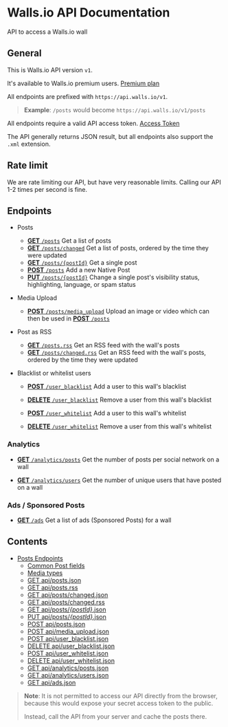 Walls.io API Documentation
==========================

API to access a Walls.io wall

## General

This is Walls.io API version `v1`.

It's available to Walls.io premium users. [Premium plan](https://walls.io/features-and-pricing)

All endpoints are prefixed with `https://api.walls.io/v1`.
> **Example**: `/posts` would become `https://api.walls.io/v1/posts`

All endpoints require a valid API access token. [Access Token](Access_Token.md)

The API generally returns JSON result, but all endpoints also support the `.xml` extension.


## Rate limit

We are rate limiting our API, but have very reasonable limits.
Calling our API 1-2 times per second is fine.

## Endpoints
- Posts
  * [__GET__ `/posts`] Get a list of posts
  * [__GET__ `/posts/changed`] Get a list of posts, ordered by the time they were updated
  * [__GET__ `/posts/{postId}`] Get a single post
  * [__POST__ `/posts`] Add a new Native Post
  * [__PUT__ `/posts/{postId}`] Change a single post's visibility status, highlighting, language, or spam status

- Media Upload
  * [__POST__ `/posts/media_upload`] Upload an image or video which can then be used in [__POST__ `/posts`]

- Post as RSS
  * [__GET__ `/posts.rss`] Get an RSS feed with the wall's posts
  * [__GET__ `/posts/changed.rss`] Get an RSS feed with the wall's posts, ordered by the time they were updated

- Blacklist or whitelist users
  * [__POST__ `/user_blacklist`](endpoints/POST_user_blacklist.md)
    Add a user to this wall's blacklist

  * [__DELETE__ `/user_blacklist`](endpoints/DELETE_user_blacklist.md)
    Remove a user from this wall's blacklist

  * [__POST__ `/user_whitelist`](endpoints/POST_user_whitelist.md)
    Add a user to this wall's whitelist
    
  * [__DELETE__ `/user_whitelist`](endpoints/DELETE_user_whitelist.md)
    Remove a user from this wall's whitelist

### Analytics
  * [__GET__ `/analytics/posts`](endpoints/GET_analytics-posts.md)
    Get the number of posts per social network on a wall

  * [__GET__ `/analytics/users`](endpoints/GET_analytics-users.md)
    Get the number of unique users that have posted on a wall

### Ads / Sponsored Posts

  * [__GET__ `/ads`](endpoints/GET_ads.md)
    Get a list of ads (Sponsored Posts) for a wall

[__GET__ `/posts`]: endpoints/GET_posts.md
[__GET__ `/posts/changed`]: endpoints/GET_posts-changed.md
[__GET__ `/posts/{postId}`]: endpoints/GET_posts-postid.md
[__POST__ `/posts`]: endpoints/POST_posts.md
[__PUT__ `/posts/{postId}`]: endpoints/PUT_posts-postid.md

[__POST__ `/posts/media_upload`]: endpoints/POST_media_upload.md

[__GET__ `/posts.rss`]: endpoints/GET_posts.rss.md
[__GET__ `/posts/changed.rss`]: endpoints/GET_posts-changed.rss.md

## Contents
- [Posts Endpoints](#posts-endpoints)
  - [Common Post fields](#common-post-fields)
  - [Media types](#media-types)
  - [GET api/posts.json](#get-apipostsjson)
  - [GET api/posts.rss](#get-apipostsrss)
  - [GET api/posts/changed.json](#get-apipostschangedjson)
  - [GET api/posts/changed.rss](#get-apipostschangedrss)
  - [GET api/posts/*{postId}*.json](#get-apipostspostidjson)
  - [PUT api/posts/*{postId}*.json](#put-apipostspostidjson)
  - [POST api/posts.json](#post-apipostsjson)
  - [POST api/media_upload.json](#post-apimedia_uploadjson)
  - [POST api/user_blacklist.json](#post-apiuser_blacklistjson)
  - [DELETE api/user_blacklist.json](#delete-apiuser_blacklistjson)
  - [POST api/user_whitelist.json](#post-apiuser_whitelistjson)
  - [DELETE api/user_whitelist.json](#delete-apiuser_whitelistjson)
  - [GET api/analytics/posts.json](#get-apianalyticspostsjson)
  - [GET api/analytics/users.json](#get-apianalyticsusersjson)
  - [GET api/ads.json](#get-apiadsjson)

> **Note**: It is not permitted to access our API directly from the browser, because this would expose your secret access token to the public. 
>
> Instead, call the API from your server and cache the posts there.

